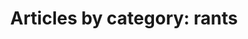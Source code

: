 ---
layout: blog_by_category
title: 'Articles by category: rants'
category: rants
permalink: "/blog/category/rants/"
image: /img/bg/gallery_hero_1.jpg
tagline: "<br>Our Blog"
---